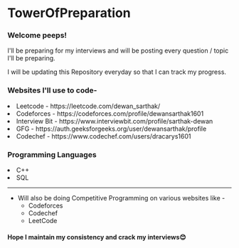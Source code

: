 # TowerOfPreparation

### Welcome peeps!

I'll be preparing for my interviews and will be posting every question / topic I'll be preparing.

I will be updating this Repository everyday so that I can track my progress.

### Websites I'll use to code-

<li>Leetcode - https://leetcode.com/dewan_sarthak/</li>
<li>Codeforces - https://codeforces.com/profile/dewansarthak1601</li>
<li>Interview Bit - https://www.interviewbit.com/profile/sarthak-dewan</li>
<li>GFG - https://auth.geeksforgeeks.org/user/dewansarthak/profile</li>
<li>Codechef - https://www.codechef.com/users/dracarys1601</li>

### Programming Languages

<li>C++</li>
<li>SQL</li>

<hr>

* Will also be doing Competitive Programming on various websites like -
  * Codeforces
  * Codechef
  * LeetCode

#### Hope I maintain my consistency and crack my interviews😊



